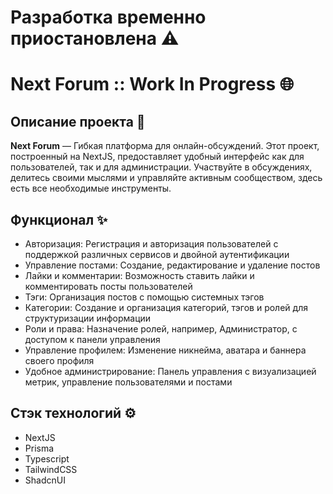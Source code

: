 # Разработка временно приостановлена ⚠️
# Next Forum :: Work In Progress 🌐

## Описание проекта 📝

**Next Forum** — Гибкая платформа для онлайн-обсуждений. Этот проект, построенный на NextJS, предоставляет удобный интерфейс как для пользователей, так и для администрации. Участвуйте в обсуждениях, делитесь своими мыслями и управляйте активным сообществом, здесь есть все необходимые инструменты.

## Функционал ✨

-   Авторизация: Регистрация и авторизация пользователей с поддержкой различных сервисов и двойной аутентификации
-   Управление постами: Создание, редактирование и удаление постов
-   Лайки и комментарии: Возможность ставить лайки и комментировать посты пользователей
-   Тэги: Организация постов с помощью системных тэгов
-   Категории: Создание и организация категорий, тэгов и ролей для структуризации информации
-   Роли и права: Назначение ролей, например, Администратор, с доступом к панели управления
-   Управление профилем: Изменение никнейма, аватара и баннера своего профиля
-   Удобное администрирование: Панель управления с визуализацией метрик, управление пользователями и постами

## Стэк технологий ⚙️

-   NextJS
-   Prisma
-   Typescript
-   TailwindCSS
-   ShadcnUI

